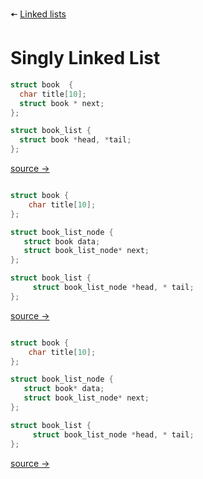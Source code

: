 🠄 [Linked lists](linked_lists.md)


# Singly Linked List


```c
struct book  {
  char title[10];
  struct book * next;
};

struct book_list {
  struct book *head, *tail;
};
```
[source → ](linked_lists1.md)
 
```c

struct book {
    char title[10];
};

struct book_list_node {
   struct book data;
   struct book_list_node* next;
};

struct book_list {
     struct book_list_node *head, * tail;
};
```
[source → ](linked_list2.md)

```c

struct book {
    char title[10];
};

struct book_list_node {
   struct book* data;
   struct book_list_node* next;
};

struct book_list {
     struct book_list_node *head, * tail;
};
```
[source → ](linked_list3.md)

